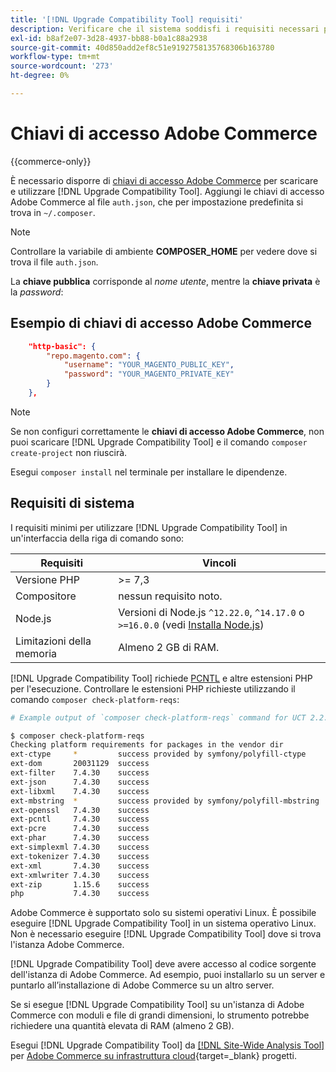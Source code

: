 ```yaml
---
title: '[!DNL Upgrade Compatibility Tool] requisiti'
description: Verificare che il sistema soddisfi i requisiti necessari per eseguire  [!DNL Upgrade Compatibility Tool]  in un'interfaccia della riga di comando per il progetto Adobe Commerce.
exl-id: b8af2e07-3d28-4937-bb88-b0a1c88a2938
source-git-commit: 40d850add2ef8c51e9192758135768306b163780
workflow-type: tm+mt
source-wordcount: '273'
ht-degree: 0%

---
```


# Chiavi di accesso Adobe Commerce

{{commerce-only}}

È necessario disporre di [chiavi di accesso Adobe Commerce](https://developer.adobe.com/commerce/marketplace/guides/sellers/profile-information/#access-keys) per scaricare e utilizzare [!DNL Upgrade Compatibility Tool]. Aggiungi le chiavi di accesso Adobe Commerce al file `auth.json`, che per impostazione predefinita si trova in `~/.composer`.

>[!NOTE]
>
>Controllare la variabile di ambiente **COMPOSER_HOME** per vedere dove si trova il file `auth.json`.

La **chiave pubblica** corrisponde al _nome utente_, mentre la **chiave privata** è la _password_:

## Esempio di chiavi di accesso Adobe Commerce

```json
    "http-basic": {
        "repo.magento.com": {
            "username": "YOUR_MAGENTO_PUBLIC_KEY",
            "password": "YOUR_MAGENTO_PRIVATE_KEY"
        }
    },
```

>[!NOTE]
>
> Se non configuri correttamente le **chiavi di accesso Adobe Commerce**, non puoi scaricare [!DNL Upgrade Compatibility Tool] e il comando `composer create-project` non riuscirà.

Esegui `composer install` nel terminale per installare le dipendenze.

## Requisiti di sistema

I requisiti minimi per utilizzare [!DNL Upgrade Compatibility Tool] in un&#39;interfaccia della riga di comando sono:

| **Requisiti** | **Vincoli** |
|----------------|-----------------|
| Versione PHP | >= 7,3 |
| Compositore | nessun requisito noto. |
| Node.js | Versioni di Node.js `^12.22.0`, `^14.17.0` o `>=16.0.0` (vedi [Installa Node.js](https://nodejs.org/en/learn/getting-started/how-to-install-nodejs)) |
| Limitazioni della memoria | Almeno 2 GB di RAM. |

[!DNL Upgrade Compatibility Tool] richiede [PCNTL](https://www.php.net/manual/en/book.pcntl.php) e altre estensioni PHP per l&#39;esecuzione. Controllare le estensioni PHP richieste utilizzando il comando `composer check-platform-reqs`:

```bash
# Example output of `composer check-platform-reqs` command for UCT 2.2.6 and PHP 7.4:

$ composer check-platform-reqs
Checking platform requirements for packages in the vendor dir
ext-ctype     *         success provided by symfony/polyfill-ctype
ext-dom       20031129  success
ext-filter    7.4.30    success
ext-json      7.4.30    success
ext-libxml    7.4.30    success
ext-mbstring  *         success provided by symfony/polyfill-mbstring
ext-openssl   7.4.30    success
ext-pcntl     7.4.30    success
ext-pcre      7.4.30    success
ext-phar      7.4.30    success
ext-simplexml 7.4.30    success
ext-tokenizer 7.4.30    success
ext-xml       7.4.30    success
ext-xmlwriter 7.4.30    success
ext-zip       1.15.6    success
php           7.4.30    success
```

Adobe Commerce è supportato solo su sistemi operativi Linux. È possibile eseguire [!DNL Upgrade Compatibility Tool] in un sistema operativo Linux. Non è necessario eseguire [!DNL Upgrade Compatibility Tool] dove si trova l&#39;istanza Adobe Commerce.

[!DNL Upgrade Compatibility Tool] deve avere accesso al codice sorgente dell&#39;istanza di Adobe Commerce. Ad esempio, puoi installarlo su un server e puntarlo all’installazione di Adobe Commerce su un altro server.

Se si esegue [!DNL Upgrade Compatibility Tool] su un&#39;istanza di Adobe Commerce con moduli e file di grandi dimensioni, lo strumento potrebbe richiedere una quantità elevata di RAM (almeno 2 GB).

Esegui [!DNL Upgrade Compatibility Tool] da [[!DNL Site-Wide Analysis Tool]](https://experienceleague.adobe.com/docs/commerce-operations/upgrade-guide/upgrade-compatibility-tool/use-upgrade-compatibility-tool/integrate-analysis-tool.html) per [Adobe Commerce su infrastruttura cloud](https://experienceleague.adobe.com/docs/commerce-cloud-service/user-guide/project/overview.html){target=_blank} progetti.
